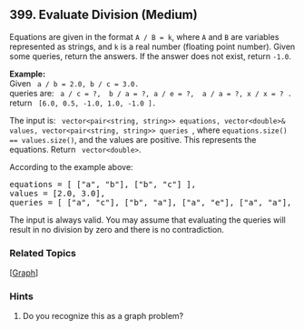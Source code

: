 <!--|This file generated by command(leetcode description); DO NOT EDIT.    |-->
<!--+----------------------------------------------------------------------+-->
<!--|@author    Openset <openset.wang@gmail.com>                           |-->
<!--|@link      https://github.com/openset                                 |-->
<!--|@home      https://github.com/openset/leetcode                        |-->
<!--+----------------------------------------------------------------------+-->

## 399. Evaluate Division (Medium)

<p>
Equations are given in the format <code>A / B = k</code>, where  <code>A</code> and <code>B</code> are variables represented as strings, and <code>k</code> is a real number (floating point number). Given some queries, return the answers. If the answer does not exist, return <code>-1.0</code>.
</p>
<p><b>Example:</b><br/>
Given <code> a / b = 2.0, b / c = 3.0.</code> <br/>queries are: <code> a / c = ?,  b / a = ?, a / e = ?,  a / a = ?, x / x = ? .</code> <br/>return <code> [6.0, 0.5, -1.0, 1.0, -1.0 ].</code>
</p>
<p>
The input is: <code> vector&lt;pair&lt;string, string&gt;&gt; equations, vector&lt;double&gt;&amp; values, vector&lt;pair&lt;string, string&gt;&gt; queries </code>, where <code>equations.size() == values.size()</code>, and the values are positive. This represents the equations. Return <code> vector&lt;double&gt;</code>.
</p>

<p>According to the example above:
<pre>equations = [ ["a", "b"], ["b", "c"] ],
values = [2.0, 3.0],
queries = [ ["a", "c"], ["b", "a"], ["a", "e"], ["a", "a"], ["x", "x"] ]. </pre>
</p>

<p>
The input is always valid. You may assume that evaluating the queries will result in no division by zero and there is no contradiction.
</p>

### Related Topics
[[Graph](https://github.com/openset/leetcode/tree/master/tag/graph/README.md)] 
### Hints
  1. Do you recognize this as a graph problem?
